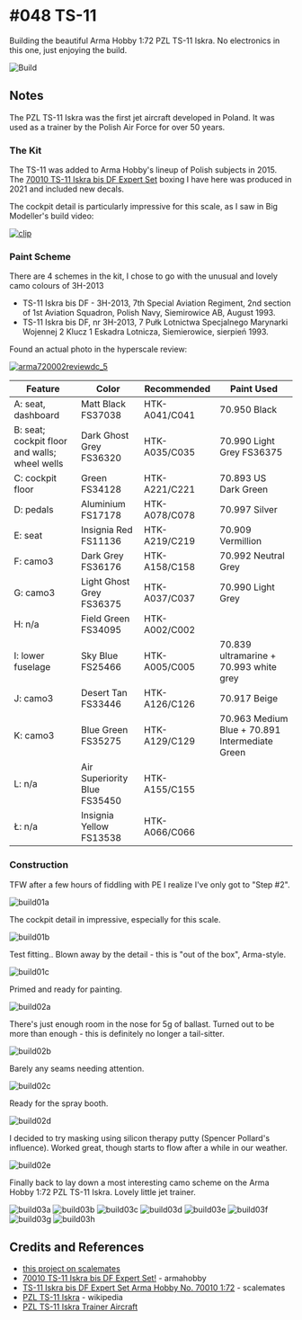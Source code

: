 # #048 TS-11

Building the beautiful Arma Hobby 1:72 PZL TS-11 Iskra. No electronics in this one, just enjoying the build.

![Build](./assets/TS-11_build.jpg?raw=true)

## Notes

The PZL TS-11 Iskra was the first jet aircraft developed in Poland. It was used as a trainer by the Polish Air Force for over 50 years.

### The Kit

The TS-11 was added to Arma Hobby's lineup of Polish subjects in 2015.
The
[70010 TS-11 Iskra bis DF Expert Set](https://www.armahobby.com/70010-ts-11-iskra-bis-df-expert-set.html)
boxing I have here was produced in 2021 and included new decals.

The cockpit detail is particularly impressive for this scale, as I saw in Big Modeller's build video:

[![clip](https://img.youtube.com/vi/0EwmzP_TgfQ/0.jpg)](https://www.youtube.com/watch?v=0EwmzP_TgfQ)

### Paint Scheme

There are 4 schemes in the kit, I chose to go with the unusual and lovely camo colours of 3H-2013

* TS-11 Iskra bis DF - 3H-2013, 7th Special Aviation Regiment, 2nd section of 1st Aviation Squadron, Polish Navy, Siemirowice AB, August 1993.
* TS-11 Iskra bis DF, nr 3H-2013, 7 Pułk Lotnictwa Specjalnego Marynarki Wojennej 2 Klucz 1 Eskadra Lotnicza, Siemierowice, sierpień 1993.

Found an actual photo in the hyperscale review:

[![arma720002reviewdc_5](./assets/arma720002reviewdc_5.jpg?raw=true)](https://www.hyperscale.com/2020/reviews/kits/arma70002reviewdc_1.htm)

| Feature                                       | Color                        | Recommended   | Paint Used |
|-----------------------------------------------|------------------------------|---------------|------------|
| A: seat, dashboard                            | Matt Black FS37038           | HTK-A041/C041 | 70.950 Black |
| B: seat; cockpit floor and walls; wheel wells | Dark Ghost Grey FS36320      | HTK-A035/C035 | 70.990 Light Grey FS36375 |
| C: cockpit floor                              | Green FS34128                | HTK-A221/C221 | 70.893 US Dark Green |
| D: pedals                                     | Aluminium FS17178            | HTK-A078/C078 | 70.997 Silver |
| E: seat                                       | Insignia Red FS11136         | HTK-A219/C219 | 70.909 Vermillion |
| F: camo3                                      | Dark Grey FS36176            | HTK-A158/C158 | 70.992 Neutral Grey |
| G: camo3                                      | Light Ghost Grey FS36375     | HTK-A037/C037 | 70.990 Light Grey |
| H: n/a                                        | Field Green FS34095          | HTK-A002/C002 | |
| I: lower fuselage                             | Sky Blue FS25466             | HTK-A005/C005 | 70.839 ultramarine + 70.993 white grey |
| J: camo3                                      | Desert Tan FS33446           | HTK-A126/C126 | 70.917 Beige |
| K: camo3                                      | Blue Green FS35275           | HTK-A129/C129 | 70.963 Medium Blue + 70.891 Intermediate Green |
| L: n/a                                        | Air Superiority Blue FS35450 | HTK-A155/C155 | |
| Ł: n/a                                        | Insignia Yellow FS13538      | HTK-A066/C066 | |

### Construction

TFW after a few hours of fiddling with PE I realize I've only got to "Step #2".

![build01a](./assets/build01a.jpg?raw=true)

The cockpit detail in impressive, especially for this scale.

![build01b](./assets/build01b.jpg?raw=true)

Test fitting.. Blown away by the detail - this is "out of the box", Arma-style.

![build01c](./assets/build01c.jpg?raw=true)

Primed and ready for painting.

![build02a](./assets/build02a.jpg?raw=true)

There's just enough room in the nose for 5g of ballast. Turned out to be more than enough - this is definitely no longer a tail-sitter.

![build02b](./assets/build02b.jpg?raw=true)

Barely any seams needing attention.

![build02c](./assets/build02c.jpg?raw=true)

Ready for the spray booth.

![build02d](./assets/build02d.jpg?raw=true)

I decided to try masking using silicon therapy putty (Spencer Pollard's influence). Worked great, though starts to flow after a while in our weather.

![build02e](./assets/build02e.jpg?raw=true)

Finally back to lay down a most interesting camo scheme on the Arma Hobby 1:72 PZL TS-11 Iskra. Lovely little jet trainer.

![build03a](./assets/build03a.jpg?raw=true)
![build03b](./assets/build03b.jpg?raw=true)
![build03c](./assets/build03c.jpg?raw=true)
![build03d](./assets/build03d.jpg?raw=true)
![build03e](./assets/build03e.jpg?raw=true)
![build03f](./assets/build03f.jpg?raw=true)
![build03g](./assets/build03g.jpg?raw=true)
![build03h](./assets/build03h.jpg?raw=true)

## Credits and References

* [this project on scalemates](https://www.scalemates.com/profiles/mate.php?id=74137&p=projects&project=126847)
* [70010 TS-11 Iskra bis DF Expert Set!](https://www.armahobby.com/70010-ts-11-iskra-bis-df-expert-set.html) - armahobby
* [TS-11 Iskra bis DF Expert Set Arma Hobby No. 70010 1:72](https://www.scalemates.com/kits/arma-hobby-70010-ts-11-iskra-bis-df--1026291) - scalemates
* [PZL TS-11 Iskra](https://en.wikipedia.org/wiki/PZL_TS-11_Iskra) - wikipedia
* [PZL TS-11 Iskra Trainer Aircraft](https://www.airforce-technology.com/projects/pzl-ts-11-iskra-trainer-aircraft/)
